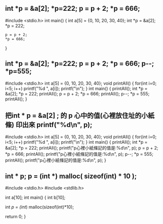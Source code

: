 ## int *p = &a[2]; *p=222; p = p + 2; *p = 666;
#include <stdio.h>
int main()
{
    int a[5] = {0, 10, 20, 30, 40};
    int *p = &a[2];
    *p = 222;

    p = p + 2;
    *p = 666;
}

## int *p = &a[2]; *p=222; p = p + 2; *p = 666; p--; *p=555;
#include <stdio.h>
int a[5] = {0, 10, 20, 30, 40};
void printAll()
{
    for(int i=0; i<5; i++) printf("%d ", a[i]);
    printf("\n");
}
int main()
{
        printAll();
    int *p = &a[2];
    *p = 222;
        printAll();
    p = p + 2;
    *p = 666;
        printAll();
    p--;
    *p = 555;
        printAll();
}

## 把int * p = &a[2] ; 的 p 心中的值(心裡放住址的小紙條) 印出來 printf("%d\n", p); 
#include <stdio.h>
int a[5] = {0, 10, 20, 30, 40};
void printAll()
{
    for(int i=0; i<5; i++) printf("%d ", a[i]);
    printf("\n");
}
int main()
{
        printAll();
    int *p = &a[2];
    *p = 222;
        printAll();
        printf("p心裡小紙條記的值是:%d\n", p);
    p = p + 2;
    *p = 666;
        printAll();
        printf("p心裡小紙條記的值是:%d\n", p);
    p--;
    *p = 555;
        printAll();
        printf("p心裡小紙條記的值是:%d\n", p);
}

##  int * p; p = (int *) malloc( sizeof(int) * 10 );
#include <stdio.h>
#include <stdlib.h>

int a[10];
int main()
{
    int b[10];

int *p = (int*) malloc(sizeof(int)*10);

return 0;
}
